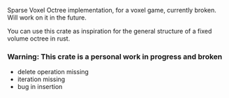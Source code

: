 Sparse Voxel Octree implementation, for a voxel game, currently broken.
Will work on it in the future.

You can use this crate as inspiration for the general structure of a fixed volume octree in rust.

### Warning: This crate is a personal work in progress and broken

- delete operation missing
- iteration missing
- bug in insertion
